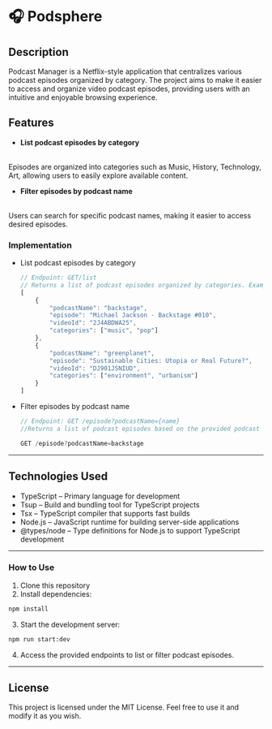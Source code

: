 # 🎧 Podsphere

## Description
Podcast Manager is a Netflix-style application that centralizes various podcast episodes organized by category. The project aims to make it easier to access and organize video podcast episodes, providing users with an intuitive and enjoyable browsing experience.

## Features
- **List podcast episodes by category**
</br>
Episodes are organized into categories such as Music, History, Technology, Art, allowing users to easily explore available content.

- **Filter episodes by podcast name**
</br>
Users can search for specific podcast names, making it easier to access desired episodes.

### Implementation
- List podcast episodes by category
    ```js
    // Endpoint: GET/list 
    // Returns a list of podcast episodes organized by categories. Example response:
    [
        {
            "podcastName": "backstage",
            "episode": "Michael Jackson - Backstage #010",
            "videoId": "2J4ABDWA25",
            "categories": ["music", "pop"]
        },
        {
            "podcastName": "greenplanet",
            "episode": "Sustainable Cities: Utopia or Real Future?",
            "videoId": "DJ901JSNIUD",
            "categories": ["environment", "urbanism"]
        }
    ]
    ```

-  Filter episodes by podcast name

    ```js
    // Endpoint: GET /episode?podcastName={name}
    //Returns a list of podcast episodes based on the provided podcast name. Example request:

    GET /episode?podcastName=backstage
    ```

----

## Technologies Used

- TypeScript – Primary language for development
- Tsup – Build and bundling tool for TypeScript projects
- Tsx – TypeScript compiler that supports fast builds
- Node.js – JavaScript runtime for building server-side applications
- @types/node – Type definitions for Node.js to support TypeScript development

---

### How to Use
1. Clone this repository
2. Install dependencies:
```bash
npm install
```
3. Start the development server:
```bash
npm run start:dev
```
4. Access the provided endpoints to list or filter podcast episodes.

---

## License

This project is licensed under the MIT License. Feel free to use it and modify it as you wish.